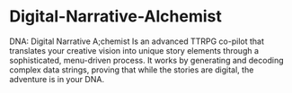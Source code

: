 # Digital-Narrative-Alchemist
DNA: Digital Narrative A;chemist Is an advanced TTRPG co-pilot that translates your creative vision into unique story elements through a sophisticated, menu-driven process. It works by generating and decoding complex data strings, proving that while the stories are digital, the adventure is in your DNA.
